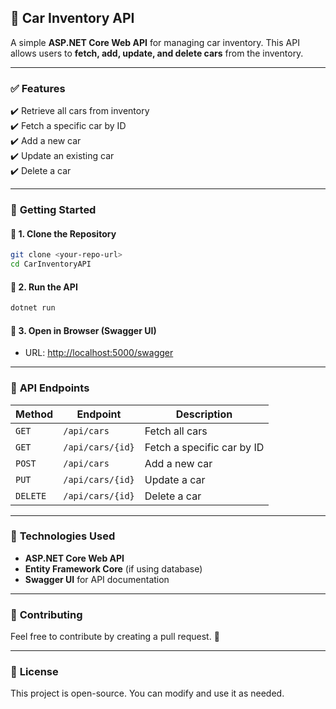 

## 📌 **Car Inventory API**  
A simple **ASP.NET Core Web API** for managing car inventory. This API allows users to **fetch, add, update, and delete cars** from the inventory.  

---

### ✅ **Features**  
✔️ Retrieve all cars from inventory  
✔️ Fetch a specific car by ID  
✔️ Add a new car  
✔️ Update an existing car  
✔️ Delete a car  

---

### 🚀 **Getting Started**  
#### 🔹 **1. Clone the Repository**  
```sh
git clone <your-repo-url>
cd CarInventoryAPI
```

#### 🔹 **2. Run the API**  
```sh
dotnet run
```

#### 🔹 **3. Open in Browser (Swagger UI)**  
- URL: [http://localhost:5000/swagger](http://localhost:5000/swagger)  

---

### 📡 **API Endpoints**  

| Method | Endpoint | Description |
|--------|---------|-------------|
| `GET` | `/api/cars` | Fetch all cars |
| `GET` | `/api/cars/{id}` | Fetch a specific car by ID |
| `POST` | `/api/cars` | Add a new car |
| `PUT` | `/api/cars/{id}` | Update a car |
| `DELETE` | `/api/cars/{id}` | Delete a car |

---

### 🔧 **Technologies Used**  
- **ASP.NET Core Web API**  
- **Entity Framework Core** (if using database)  
- **Swagger UI** for API documentation  

---

### 🤝 **Contributing**  
Feel free to contribute by creating a pull request. 🚀  

---

### 📜 **License**  
This project is open-source. You can modify and use it as needed.  


